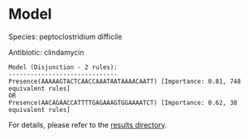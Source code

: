 
# Model

Species: peptoclostridium difficile

Antibiotic: clindamycin

```
Model (Disjunction - 2 rules):
------------------------------
Presence(AAAAAGTACTCAACCAAATAATAAAACAATT) [Importance: 0.81, 748 equivalent rules]
OR
Presence(AACAGAACCATTTTGAGAAAGTGGAAAATCT) [Importance: 0.62, 38 equivalent rules]

```

For details, please refer to the [results directory](../../../../../results/scm_b/peptoclostridium+difficile/clindamycin/repeat_9/).

